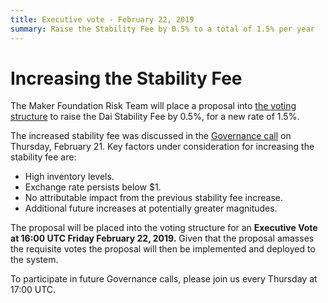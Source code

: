 ```yaml
---
title: Executive vote - February 22, 2019
summary: Raise the Stability Fee by 0.5% to a total of 1.5% per year
---
```

# Increasing the Stability Fee

The Maker Foundation Risk Team will place a proposal into [the voting structure](https://vote.makerdao.com/%EF%BB%BF) to raise the Dai Stability Fee by 0.5%, for a new rate of 1.5%.

The increased stability fee was discussed in the [Governance call](https://www.youtube.com/watch?v=KKDpN1fe0cU&feature=youtu.be) on Thursday, February 21. Key factors under consideration for increasing the stability fee are:

* High inventory levels.
* Exchange rate persists below $1.
* No attributable impact from the previous stability fee increase.
* Additional future increases at potentially greater magnitudes.

The proposal will be placed into the voting structure for an **Executive Vote at 16:00 UTC Friday February 22, 2019.** Given that the proposal amasses the requisite votes the proposal will then be implemented and deployed to the system.

To participate in future Governance calls, please join us every Thursday at 17:00 UTC.